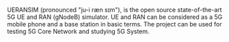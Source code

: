 UERANSIM (pronounced "ju-i ræn sɪm"), is the open source state-of-the-art 5G UE and RAN (gNodeB) simulator. UE and RAN can be considered as a 5G mobile phone and a base station in basic terms. The project can be used for testing 5G Core Network and studying 5G System.
